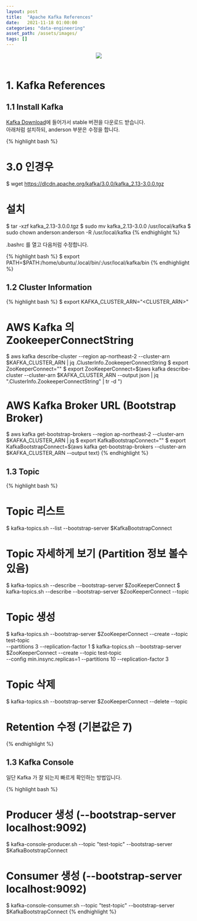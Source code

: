 ```yaml
---
layout: post 
title:  "Apache Kafka References"
date:   2021-11-18 01:00:00 
categories: "data-engineering"
asset_path: /assets/images/ 
tags: []
---
```


<header>
    <img src="{{ page.asset_path }}kafka_background.jpeg" class="center img-responsive img-rounded img-fluid">
</header>


# 1. Kafka References 

## 1.1 Install Kafka

[Kafka Download](https://kafka.apache.org/downloads)에 들어가서 stable 버젼을 다운로드 받습니다.<br>
아래처럼 설치하되, anderson 부분은 수정을 합니다. 

{% highlight bash %}
# 3.0 인경우 
$ wget https://dlcdn.apache.org/kafka/3.0.0/kafka_2.13-3.0.0.tgz

# 설치
$ tar -xzf kafka_2.13-3.0.0.tgz
$ sudo mv kafka_2.13-3.0.0 /usr/local/kafka
$ sudo chown anderson:anderson -R /usr/local/kafka
{% endhighlight %}

.bashrc 를 열고 다음처럼 수정합니다.

{% highlight bash %}
$ export PATH=$PATH:/home/ubuntu/.local/bin/:/usr/local/kafka/bin
{% endhighlight %}


## 1.2 Cluster Information

{% highlight bash %}
$ export KAFKA_CLUSTER_ARN="<CLUSTER_ARN>"

# AWS Kafka 의 ZookeeperConnectString 
$ aws kafka describe-cluster --region ap-northeast-2 --cluster-arn $KAFKA_CLUSTER_ARN | jq .ClusterInfo.ZookeeperConnectString
$ export ZooKeeperConnect="<ZookeeperConnectString>"
$ export ZooKeeperConnect=$(aws kafka describe-cluster --cluster-arn $KAFKA_CLUSTER_ARN --output json | jq ".ClusterInfo.ZookeeperConnectString" | tr -d \")


# AWS Kafka Broker URL (Bootstrap Broker)
$ aws kafka get-bootstrap-brokers --region ap-northeast-2 --cluster-arn $KAFKA_CLUSTER_ARN | jq
$ export KafkaBootstrapConnect="<BootstrapBrokerString>"
$ export KafkaBootstrapConnect=$(aws kafka  get-bootstrap-brokers --cluster-arn $KAFKA_CLUSTER_ARN --output text)
{% endhighlight %}

## 1.3 Topic

{% highlight bash %}
# Topic 리스트
$ kafka-topics.sh --list --bootstrap-server $KafkaBootstrapConnect

# Topic 자세하게 보기 (Partition 정보 볼수 있음)
$ kafka-topics.sh --describe --bootstrap-server $ZooKeeperConnect
$ kafka-topics.sh --describe --bootstrap-server $ZooKeeperConnect --topic <TopicName>


# Topic 생성
$ kafka-topics.sh --bootstrap-server $ZooKeeperConnect --create --topic test-topic \
                  --partitions 3 --replication-factor 1
$ kafka-topics.sh --bootstrap-server $ZooKeeperConnect --create --topic test-topic \
                  --config min.insync.replicas=1 --partitions 10 --replication-factor 3


# Topic 삭제 
$ kafka-topics.sh --bootstrap-server $ZooKeeperConnect --delete --topic <TopicName>

# Retention 수정 (기본값은 7)
{% endhighlight %}

## 1.3 Kafka Console

일단 Kafka 가 잘 되는지 빠르게 확인하는 방법입니다. 

{% highlight bash %}
# Producer 생성 (--bootstrap-server localhost:9092)
$ kafka-console-producer.sh --topic "test-topic" --bootstrap-server $KafkaBootstrapConnect

# Consumer 생성 (--bootstrap-server localhost:9092)
$ kafka-console-consumer.sh --topic "test-topic" --bootstrap-server $KafkaBootstrapConnect
{% endhighlight %}


